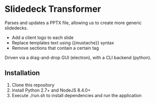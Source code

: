 # Slidedeck Transformer

Parses and updates a PPTX file, allowing us to create more generic slidedecks.

* Add a client logo to each slide
* Replace templates text using {{mustache}} syntax
* Remove sections that contain a certain tag

Driven via a drag-and-drop GUI (electron), with a CLI backend (python).

## Installation

1. Clone this repository
2. Install Python 2.7+ and NodeJS 8.4.0+
3. Execute ./run.sh to install dependencies and run the application
